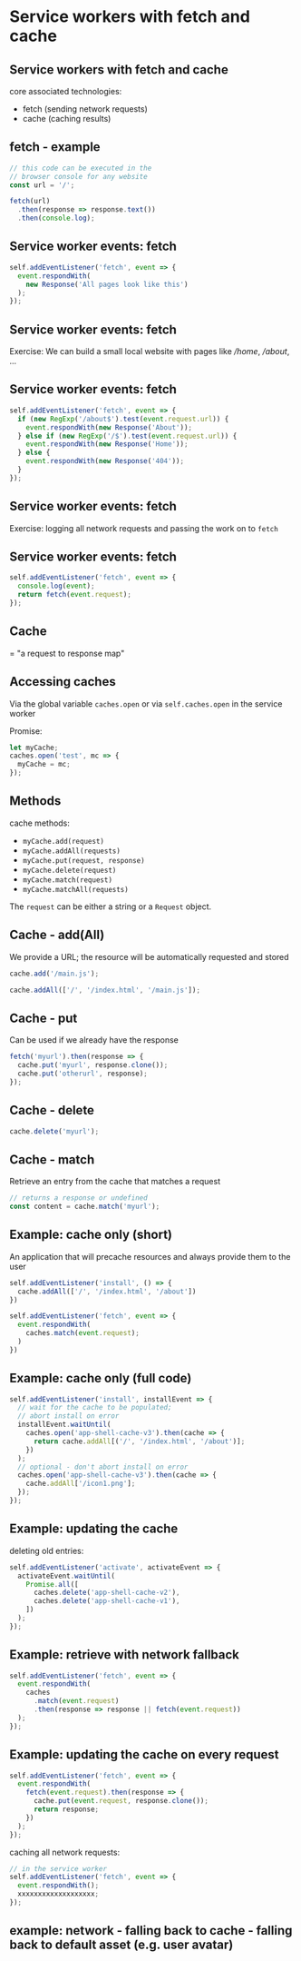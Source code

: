 # Service workers with fetch and cache

## Service workers with fetch and cache

core associated technologies:

- fetch (sending network requests)
- cache (caching results)

## fetch - example

```js
// this code can be executed in the
// browser console for any website
const url = '/';

fetch(url)
  .then(response => response.text())
  .then(console.log);
```

## Service worker events: fetch

```js
self.addEventListener('fetch', event => {
  event.respondWith(
    new Response('All pages look like this')
  );
});
```

## Service worker events: fetch

Exercise: We can build a small local website with pages like _/home_, _/about_, ...

## Service worker events: fetch

```js
self.addEventListener('fetch', event => {
  if (new RegExp('/about$').test(event.request.url)) {
    event.respondWith(new Response('About'));
  } else if (new RegExp('/$').test(event.request.url)) {
    event.respondWith(new Response('Home'));
  } else {
    event.respondWith(new Response('404'));
  }
});
```

## Service worker events: fetch

Exercise: logging all network requests and passing the work on to `fetch`

## Service worker events: fetch

```js
self.addEventListener('fetch', event => {
  console.log(event);
  return fetch(event.request);
});
```

## Cache

= "a request to response map"

## Accessing caches

Via the global variable `caches.open` or via `self.caches.open` in the service worker

Promise:

```js
let myCache;
caches.open('test', mc => {
  myCache = mc;
});
```

## Methods

cache methods:

- `myCache.add(request)`
- `myCache.addAll(requests)`
- `myCache.put(request, response)`
- `myCache.delete(request)`
- `myCache.match(request)`
- `myCache.matchAll(requests)`

The `request` can be either a string or a `Request` object.

## Cache - add(All)

We provide a URL; the resource will be automatically requested and stored

```js
cache.add('/main.js');

cache.addAll(['/', '/index.html', '/main.js']);
```

## Cache - put

Can be used if we already have the response

```js
fetch('myurl').then(response => {
  cache.put('myurl', response.clone());
  cache.put('otherurl', response);
});
```

## Cache - delete

```js
cache.delete('myurl');
```

## Cache - match

Retrieve an entry from the cache that matches a request

```js
// returns a response or undefined
const content = cache.match('myurl');
```

## Example: cache only (short)

An application that will precache resources and always provide them to the user

```js
self.addEventListener('install', () => {
  cache.addAll(['/', '/index.html', '/about'])
})

self.addEventListener('fetch', event => {
  event.respondWith(
    caches.match(event.request);
  )
})
```

## Example: cache only (full code)

```js
self.addEventListener('install', installEvent => {
  // wait for the cache to be populated;
  // abort install on error
  installEvent.waitUntil(
    caches.open('app-shell-cache-v3').then(cache => {
      return cache.addAll[('/', '/index.html', '/about')];
    })
  );
  // optional - don't abort install on error
  caches.open('app-shell-cache-v3').then(cache => {
    cache.addAll['/icon1.png'];
  });
});
```

## Example: updating the cache

deleting old entries:

```js
self.addEventListener('activate', activateEvent => {
  activateEvent.waitUntil(
    Promise.all([
      caches.delete('app-shell-cache-v2'),
      caches.delete('app-shell-cache-v1'),
    ])
  );
});
```

## Example: retrieve with network fallback

```js
self.addEventListener('fetch', event => {
  event.respondWith(
    caches
      .match(event.request)
      .then(response => response || fetch(event.request))
  );
});
```

## Example: updating the cache on every request

```js
self.addEventListener('fetch', event => {
  event.respondWith(
    fetch(event.request).then(response => {
      cache.put(event.request, response.clone());
      return response;
    })
  );
});
```

caching all network requests:

```js
// in the service worker
self.addEventListener('fetch', event => {
  event.respondWith();
  xxxxxxxxxxxxxxxxxxx;
});
```

## example: network - falling back to cache - falling back to default asset (e.g. user avatar)
